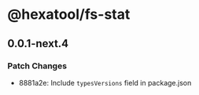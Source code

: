# @hexatool/fs-stat

## 0.0.1-next.4

### Patch Changes

- 8881a2e: Include `typesVersions` field in package.json

